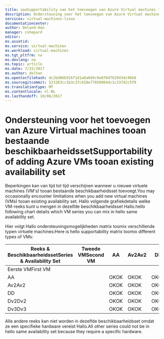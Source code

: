 ```yaml
---
title: aaaSupportability van het toevoegen van Azure Virtual machines tooan bestaande beschikbaarheidsset | Microsoft Docs
description: Ondersteuning voor het toevoegen van Azure Virtual machines tooan bestaande beschikbaarheidsset.
services: virtual-machines-linux
documentationcenter: 
author: Deland-Han
manager: cshepard
editor: 
ms.assetid: 
ms.service: virtual-machines
ms.workload: virtual-machines
ms.tgt_pltfrm: na
ms.devlang: na
ms.topic: article
ms.date: 7/15/2017
ms.author: delhan
ms.openlocfilehash: dc2bd86b916f1d1a0a0d4c9e870df829434c96b8
ms.sourcegitcommit: 523283cc1b3c37c428e77850964dc1c33742c5f0
ms.translationtype: MT
ms.contentlocale: nl-NL
ms.lasthandoff: 10/06/2017
---
```

# <a name="supportability-of-adding-azure-vms-tooan-existing-availability-set"></a><span data-ttu-id="9d9c9-103">Ondersteuning voor het toevoegen van Azure Virtual machines tooan bestaande beschikbaarheidsset</span><span class="sxs-lookup"><span data-stu-id="9d9c9-103">Supportability of adding Azure VMs tooan existing availability set</span></span>

<span data-ttu-id="9d9c9-104">Beperkingen kan van tijd tot tijd verschijnen wanneer u nieuwe virtuele machines (VM's) tooan bestaande beschikbaarheidsset toevoegt.</span><span class="sxs-lookup"><span data-stu-id="9d9c9-104">You may occasionally encounter limitations when you add new virtual machines (VMs) tooan existing availability set.</span></span> <span data-ttu-id="9d9c9-105">Hallo volgende grafiekdetails welke VM-reeks kunt u mengen in dezelfde beschikbaarheidsset Hallo.</span><span class="sxs-lookup"><span data-stu-id="9d9c9-105">hello following chart details which VM series you can mix in hello same availability set.</span></span>

<span data-ttu-id="9d9c9-106">Hier volgt Hallo ondersteuningsmogelijkheden matrix toomix verschillende typen virtuele machines:</span><span class="sxs-lookup"><span data-stu-id="9d9c9-106">Here is hello supportability matrix toomix different types of VMs:</span></span>

<span data-ttu-id="9d9c9-107">Reeks & Beschikbaarheidsset</span><span class="sxs-lookup"><span data-stu-id="9d9c9-107">Series & Availability Set</span></span>|<span data-ttu-id="9d9c9-108">Tweede VM</span><span class="sxs-lookup"><span data-stu-id="9d9c9-108">Second VM</span></span>|<span data-ttu-id="9d9c9-109">A</span><span class="sxs-lookup"><span data-stu-id="9d9c9-109">A</span></span>|<span data-ttu-id="9d9c9-110">Av2</span><span class="sxs-lookup"><span data-stu-id="9d9c9-110">Av2</span></span>|<span data-ttu-id="9d9c9-111">D</span><span class="sxs-lookup"><span data-stu-id="9d9c9-111">D</span></span>|<span data-ttu-id="9d9c9-112">Dv2</span><span class="sxs-lookup"><span data-stu-id="9d9c9-112">Dv2</span></span>|<span data-ttu-id="9d9c9-113">Dv3</span><span class="sxs-lookup"><span data-stu-id="9d9c9-113">Dv3</span></span>|
|---|---|---|---|---|---|---|
|<span data-ttu-id="9d9c9-114">Eerste VM</span><span class="sxs-lookup"><span data-stu-id="9d9c9-114">First VM</span></span>|||||||
|<span data-ttu-id="9d9c9-115">A</span><span class="sxs-lookup"><span data-stu-id="9d9c9-115">A</span></span>||<span data-ttu-id="9d9c9-116">OK</span><span class="sxs-lookup"><span data-stu-id="9d9c9-116">OK</span></span>|<span data-ttu-id="9d9c9-117">OK</span><span class="sxs-lookup"><span data-stu-id="9d9c9-117">OK</span></span>|<span data-ttu-id="9d9c9-118">OK</span><span class="sxs-lookup"><span data-stu-id="9d9c9-118">OK</span></span>|<span data-ttu-id="9d9c9-119">OK</span><span class="sxs-lookup"><span data-stu-id="9d9c9-119">OK</span></span>|<span data-ttu-id="9d9c9-120">OK</span><span class="sxs-lookup"><span data-stu-id="9d9c9-120">OK</span></span>|
|<span data-ttu-id="9d9c9-121">Av2</span><span class="sxs-lookup"><span data-stu-id="9d9c9-121">Av2</span></span>||<span data-ttu-id="9d9c9-122">OK</span><span class="sxs-lookup"><span data-stu-id="9d9c9-122">OK</span></span>|<span data-ttu-id="9d9c9-123">OK</span><span class="sxs-lookup"><span data-stu-id="9d9c9-123">OK</span></span>|<span data-ttu-id="9d9c9-124">OK</span><span class="sxs-lookup"><span data-stu-id="9d9c9-124">OK</span></span>|<span data-ttu-id="9d9c9-125">OK</span><span class="sxs-lookup"><span data-stu-id="9d9c9-125">OK</span></span>|<span data-ttu-id="9d9c9-126">OK</span><span class="sxs-lookup"><span data-stu-id="9d9c9-126">OK</span></span>|
|<span data-ttu-id="9d9c9-127">D</span><span class="sxs-lookup"><span data-stu-id="9d9c9-127">D</span></span>||<span data-ttu-id="9d9c9-128">OK</span><span class="sxs-lookup"><span data-stu-id="9d9c9-128">OK</span></span>|<span data-ttu-id="9d9c9-129">OK</span><span class="sxs-lookup"><span data-stu-id="9d9c9-129">OK</span></span>|<span data-ttu-id="9d9c9-130">OK</span><span class="sxs-lookup"><span data-stu-id="9d9c9-130">OK</span></span>|<span data-ttu-id="9d9c9-131">OK</span><span class="sxs-lookup"><span data-stu-id="9d9c9-131">OK</span></span>|<span data-ttu-id="9d9c9-132">OK</span><span class="sxs-lookup"><span data-stu-id="9d9c9-132">OK</span></span>|
|<span data-ttu-id="9d9c9-133">Dv2</span><span class="sxs-lookup"><span data-stu-id="9d9c9-133">Dv2</span></span>||<span data-ttu-id="9d9c9-134">OK</span><span class="sxs-lookup"><span data-stu-id="9d9c9-134">OK</span></span>|<span data-ttu-id="9d9c9-135">OK</span><span class="sxs-lookup"><span data-stu-id="9d9c9-135">OK</span></span>|<span data-ttu-id="9d9c9-136">OK</span><span class="sxs-lookup"><span data-stu-id="9d9c9-136">OK</span></span>|<span data-ttu-id="9d9c9-137">OK</span><span class="sxs-lookup"><span data-stu-id="9d9c9-137">OK</span></span>|<span data-ttu-id="9d9c9-138">OK</span><span class="sxs-lookup"><span data-stu-id="9d9c9-138">OK</span></span>|
|<span data-ttu-id="9d9c9-139">Dv3</span><span class="sxs-lookup"><span data-stu-id="9d9c9-139">Dv3</span></span>||<span data-ttu-id="9d9c9-140">OK</span><span class="sxs-lookup"><span data-stu-id="9d9c9-140">OK</span></span>|<span data-ttu-id="9d9c9-141">OK</span><span class="sxs-lookup"><span data-stu-id="9d9c9-141">OK</span></span>|<span data-ttu-id="9d9c9-142">OK</span><span class="sxs-lookup"><span data-stu-id="9d9c9-142">OK</span></span>|<span data-ttu-id="9d9c9-143">OK</span><span class="sxs-lookup"><span data-stu-id="9d9c9-143">OK</span></span>|<span data-ttu-id="9d9c9-144">OK</span><span class="sxs-lookup"><span data-stu-id="9d9c9-144">OK</span></span>|

<span data-ttu-id="9d9c9-145">Alle andere reeks kan niet worden in dezelfde beschikbaarheidsset omdat ze een specifieke hardware vereist Hallo.</span><span class="sxs-lookup"><span data-stu-id="9d9c9-145">All other series could not be in hello same availability set because they require a specific hardware.</span></span>
